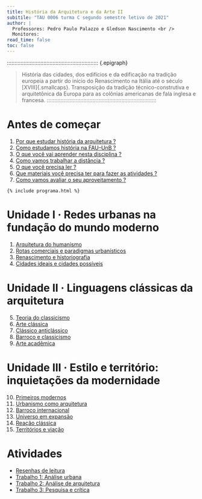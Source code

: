 ```yaml
---
title: História da Arquitetura e da Arte II
subitile: "TAU 0006 turma C segundo semestre letivo de 2021"
author: |
  Professores: Pedro Paulo Palazzo e Gledson Nascimento <br />
  Monitores:
read_time: false
toc: false
---
```


:::::::::::::::::::::::::::::::::::::::::::::::::::::::::::: {.epigraph}
> História das cidades, dos edifícios e da edificação na tradição
> europeia a partir do início do Renascimento na Itália até o século
> [XVIII]{.smallcaps}. Transposição da tradição técnico-construtiva e
> arquitetônica da Europa para as colônias americanas de fala inglesa e
> francesa.
::::::::::::::::::::::::::::::::::::::::::::::::::::::::::::::::::::::::

# Antes de começar #

1. [Por que estudar história da arquitetura ?](_plano/por-que-historia.md) <!--_,-->
2. [Como estudamos história na FAU–UnB ?](_plano/sobre-disciplina.md) <!--_,-->
3. [O que você vai aprender nesta disciplina ?](_plano/objetivos.md) <!--_,-->
4. [Como vamos trabalhar a distância ?](_plano/metodologia.md) <!--_,-->
5. [O que você precisa ler ?](_plano/bibliografia.md) <!--_,-->
6. [Que materiais você precisa ter para fazer as atividades ?](_trabalho/materiais.md) <!--_,-->
6. [Como vamos avaliar o seu aproveitamento ?](_plano/avalia.md) <!--_,-->

```{=html}
{% include programa.html %}
```


# Unidade I · Redes urbanas na fundação do mundo moderno #

 1. [Arquitetura do humanismo](_aula/01-humanismo.md) <!--_,-->
 2. [Rotas comerciais e paradigmas urbanísticos](_aula/02-rotas.md) <!--_,-->
 3. [Renascimento e historiografia](_aula/03-renascimento.md) <!--_,-->
 4. [Cidades ideais e cidades possíveis](_aula/04-cidades-ideais.md) <!--_,-->

# Unidade II · Linguagens clássicas da arquitetura #

 5. [Teoria do classicismo](_aula/05-teoria-classicismo.md) <!--_,-->
 6. [Arte clássica](_aula/06-arte-classica.md) <!--_,-->
 7. [Clássico anticlássico](_aula/07-anticlassico.md) <!--_,-->
 8. [Barroco e classicismo](_aula/08-barroco.md) <!--_,-->
 9. [Arte acadêmica](_aula/09-academicismo.md) <!--_,-->

# Unidade III · Estilo e território: inquietações da modernidade #

10. [Primeiros modernos](_aula/10-primeiros-modernos.md) <!--_,-->
11. [Urbanismo como arquitetura](_aula/11-urb-como-arq.md) <!--_,-->
12. [Barroco internacional](_aula/12-barroco-intl.md) <!--_,-->
13. [Universo em expansão](_aula/13-universo.md) <!--_,-->
14. [Reação clássica](_aula/14-reacao.md) <!--_,-->
15. [Territórios e viação](_aula/15-territorios.md) <!--_,-->

# Atividades #

- [Resenhas de leitura](#)
- [Trabalho 1: Análise urbana](_trabalho/1-analise-urbana.md)
- [Trabalho 2: Análise de arquitetura](_trabalho/2-analise-arq.md)
- [Trabalho 3: Pesquisa e crítica](_trabalho/3-wikipedia.md)

